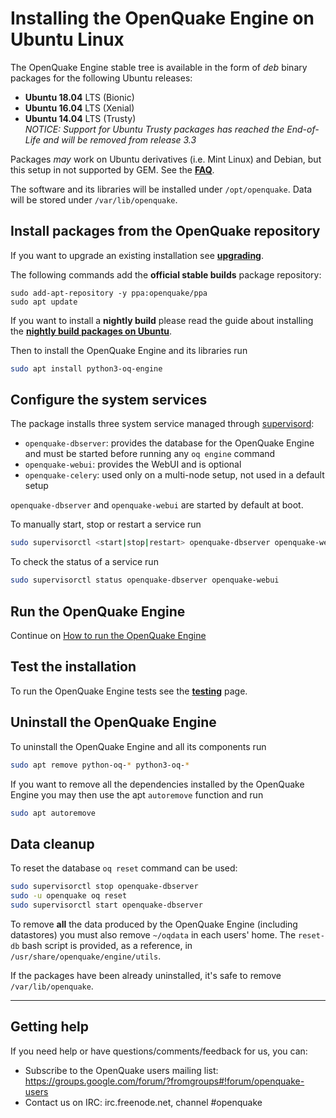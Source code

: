 # Installing the OpenQuake Engine on Ubuntu Linux

The OpenQuake Engine stable tree is available in the form of *deb* binary packages for the following Ubuntu releases:
- **Ubuntu 18.04** LTS (Bionic)
- **Ubuntu 16.04** LTS (Xenial)
- **Ubuntu 14.04** LTS (Trusty) \
  _NOTICE: Support for Ubuntu Trusty packages has reached the End-of-Life and will be removed from release 3.3_

Packages *may* work on Ubuntu derivatives (i.e. Mint Linux) and Debian, but this setup in not supported by GEM. See the **[FAQ](../faq.md#unsupported-operating-systems)**.

The software and its libraries will be installed under `/opt/openquake`. Data will be stored under `/var/lib/openquake`.

## Install packages from the OpenQuake repository

If you want to upgrade an existing installation see **[upgrading](../upgrading/ubuntu.md)**.

The following commands add the **official stable builds** package repository:
```
sudo add-apt-repository -y ppa:openquake/ppa
sudo apt update
```

If you want to install a **nightly build** please read the guide about installing the **[nightly build packages on Ubuntu](ubuntu-nightly.md)**.

Then to install the OpenQuake Engine and its libraries run
```bash
sudo apt install python3-oq-engine
```

## Configure the system services

The package installs three system service managed through [supervisord](http://supervisord.org/):
- `openquake-dbserver`: provides the database for the OpenQuake Engine and must be started before running any `oq engine` command
- `openquake-webui`: provides the WebUI and is optional
- `openquake-celery`: used only on a multi-node setup, not used in a default setup

`openquake-dbserver` and `openquake-webui` are started by default at boot.

To manually start, stop or restart a service run
```bash
sudo supervisorctl <start|stop|restart> openquake-dbserver openquake-webui
```

To check the status of a service run
```bash
sudo supervisorctl status openquake-dbserver openquake-webui
```

## Run the OpenQuake Engine

Continue on [How to run the OpenQuake Engine](../running/unix.md)

## Test the installation

To run the OpenQuake Engine tests see the **[testing](../testing.md)** page.

## Uninstall the OpenQuake Engine

To uninstall the OpenQuake Engine and all its components run
```bash
sudo apt remove python-oq-* python3-oq-*
```
If you want to remove all the dependencies installed by the OpenQuake Engine you may then use the apt `autoremove` function and run

```bash
sudo apt autoremove
```

## Data cleanup

To reset the database `oq reset` command can be used:

```bash
sudo supervisorctl stop openquake-dbserver
sudo -u openquake oq reset
sudo supervisorctl start openquake-dbserver
```

To remove **all** the data produced by the OpenQuake Engine (including datastores) you must also remove `~/oqdata` in each users' home. The `reset-db` bash script is provided, as a reference, in `/usr/share/openquake/engine/utils`.

If the packages have been already uninstalled, it's safe to remove `/var/lib/openquake`.

***

## Getting help
If you need help or have questions/comments/feedback for us, you can:
  * Subscribe to the OpenQuake users mailing list: https://groups.google.com/forum/?fromgroups#!forum/openquake-users
  * Contact us on IRC: irc.freenode.net, channel #openquake
